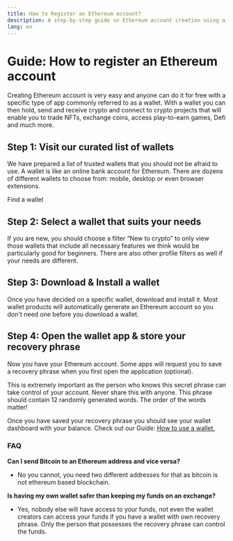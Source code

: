 ```yaml
---
title: How to Register an Ethereum account?
description: A step-by-step guide on Ethereum account creation using a wallet.
lang: en
---
```


# Guide: How to register an Ethereum account

Creating Ethereum account is very easy and anyone can do it for free with a specific type of app commonly referred to as a wallet. With a wallet you can then hold, send and receive crypto and connect to crypto projects that will enable you to trade NFTs, exchange coins, access play-to-earn games, Defi and much more. 

## Step 1: Visit our curated list of wallets

We have prepared a list of trusted wallets that you should not be afraid to use. A wallet is like an online bank account for Ethereum. There are dozens of different wallets to choose from: mobile, desktop or even browser extensions.

<ButtonLink to="/wallets/find-wallet/">
  Find a wallet
</ButtonLink>

## Step 2: Select a wallet that suits your needs

If you are new, you should choose a filter “New to crypto” to only view those wallets that include all necessary features we think would be particularly good for beginners. There are also other profile filters as well if your needs are different.

## Step 3: Download & Install a wallet

Once you have decided on a specific wallet, download and install it. Most wallet products will automatically generate an Ethereum account so you don't need one before you download a wallet. 

## Step 4: Open the wallet app & store your recovery phrase

Now you have your Ethereum account. Some apps will request you to save a recovery phrase when you first open the application (optional). 

This is extremely important as the person who knows this secret phrase can take control of your account. Never share this with anyone. This phrase should contain 12 randomly generated words. The order of the words matter!

Once you have saved your recovery phrase you should see your wallet dashboard with your balance. Check out our Guide: [How to use a wallet.](https://ethereum.org/en/guides/how-to-use-a-wallet)


### FAQ

**Can I send Bitcoin to an Ethereum address and vice versa?**

- No you cannot, you need two different addresses for that as bitcoin is not ethereum based blockchain.

**Is having my own wallet safer than keeping my funds on an exchange?**

- Yes, nobody else will have access to your funds, not even the wallet creators can access your funds if you have a wallet with own recovery phrase. Only the person that possesses the recovery phrase can control the funds.
